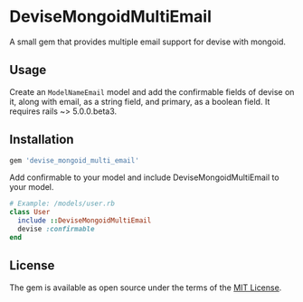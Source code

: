 # DeviseMongoidMultiEmail
A small gem that provides multiple email support for devise with mongoid.

## Usage
Create an `ModelNameEmail` model and add the confirmable fields of devise on it, along with email, as a string field, and primary, as a boolean field.
It requires rails ~> 5.0.0.beta3.

## Installation

```ruby
gem 'devise_mongoid_multi_email'
```

Add confirmable to your model and include DeviseMongoidMultiEmail to your model.

```ruby
# Example: /models/user.rb
class User
  include ::DeviseMongoidMultiEmail
  devise :confirmable
end

```

## License
The gem is available as open source under the terms of the [MIT License](http://opensource.org/licenses/MIT).

